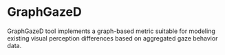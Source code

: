 # GraphGazeD
GraphGazeD tool implements a graph-based metric suitable for modeling existing visual perception differences based on aggregated gaze behavior data.
